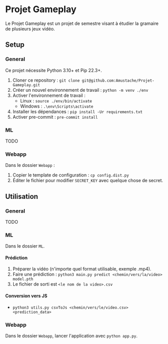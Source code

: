 # Projet Gameplay
Le Projet Gameplay est un projet de semestre visant à étudier la gramaire de plusieurs jeux vidéo.

## Setup
### General
Ce projet nécessite Python 3.10+ et Pip 22.3+.

1. Cloner ce repository : `git clone git@github.com:Amustache/Projet-Gameplay.git`
2. Créer un nouvel environnement de travail : `python -m venv ./env`
3. Activer l'environnement de travail :
   * Linux : `source ./env/bin/activate`
   * Windows : `.\env\Scripts\activate`
4. Installer les dépendances : `pip install -Ur requirements.txt`
5. Activer pre-commit : `pre-commit install`

### ML
TODO

### Webapp
Dans le dossier `Webapp` :

1. Copier le template de configuration : `cp config.dist.py`
2. Éditer le fichier pour modifier `SECRET_KEY` avec quelque chose de secret.

## Utilisation
### General
TODO

### ML
Dans le dossier `ML`.

#### Prédiction
1. Préparer la vidéo (n'importe quel format utilisable, exemple .mp4).
2. Faire une prédiction : `python3 main.py predict <chemin/vers/la/video> model.pth`
3. Le fichier de sorti est `<le nom de la video>.csv`

#### Conversion vers JS
* `python3 utils.py csvToJs <chemin/vers/le/video.csv> <prediction_data>`

### Webapp
Dans le dossier `Webapp`, lancer l'application avec `python app.py`.
